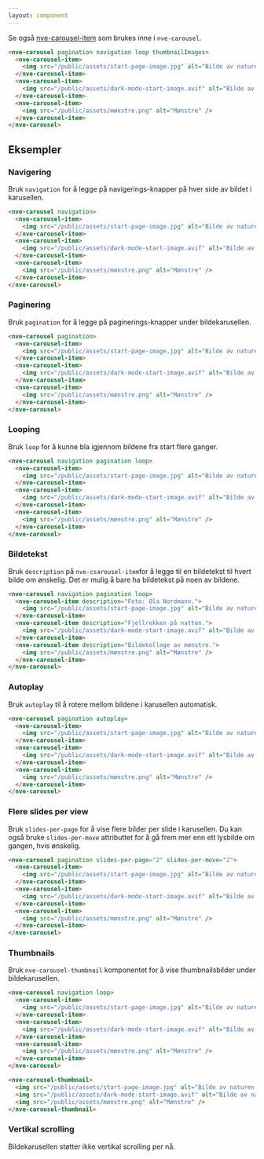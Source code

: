 ```yaml
---
layout: component
---
```


Se også [nve-carousel-item](./nve-carousel-item.html) som brukes inne i `nve-carousel`.

<CodeExamplePreview>

```html
<nve-carousel pagination navigation loop thumbnailImages>
  <nve-carousel-item>
    <img src="/public/assets/start-page-image.jpg" alt="Bilde av naturen i dagslys." />
  </nve-carousel-item>
  <nve-carousel-item>
    <img src="/public/assets/dark-mode-start-image.avif" alt="Bilde av naturen på natten." />
  </nve-carousel-item>
  <nve-carousel-item>
    <img src="/public/assets/mønstre.png" alt="Mønstre" />
  </nve-carousel-item>
</nve-carousel>
```

</CodeExamplePreview>

## Eksempler

### Navigering

Bruk `navigation` for å legge på navigerings-knapper på hver side av bildet i karusellen.
<CodeExamplePreview>

```html
<nve-carousel navigation>
  <nve-carousel-item>
    <img src="/public/assets/start-page-image.jpg" alt="Bilde av naturen i dagslys." />
  </nve-carousel-item>
  <nve-carousel-item>
    <img src="/public/assets/dark-mode-start-image.avif" alt="Bilde av naturen på natten." />
  </nve-carousel-item>
  <nve-carousel-item>
    <img src="/public/assets/mønstre.png" alt="Mønstre" />
  </nve-carousel-item>
</nve-carousel>
```

</CodeExamplePreview>

### Paginering

Bruk `pagination` for å legge på paginerings-knapper under bildekarusellen.

<CodeExamplePreview>

```html
<nve-carousel pagination>
  <nve-carousel-item>
    <img src="/public/assets/start-page-image.jpg" alt="Bilde av naturen i dagslys." />
  </nve-carousel-item>
  <nve-carousel-item>
    <img src="/public/assets/dark-mode-start-image.avif" alt="Bilde av naturen på natten." />
  </nve-carousel-item>
  <nve-carousel-item>
    <img src="/public/assets/mønstre.png" alt="Mønstre" />
  </nve-carousel-item>
</nve-carousel>
```

</CodeExamplePreview>

### Looping

Bruk `loop` for å kunne bla igjennom bildene fra start flere ganger.

<CodeExamplePreview>

```html
<nve-carousel navigation pagination loop>
  <nve-carousel-item>
    <img src="/public/assets/start-page-image.jpg" alt="Bilde av naturen i dagslys." />
  </nve-carousel-item>
  <nve-carousel-item>
    <img src="/public/assets/dark-mode-start-image.avif" alt="Bilde av naturen på natten." />
  </nve-carousel-item>
  <nve-carousel-item>
    <img src="/public/assets/mønstre.png" alt="Mønstre" />
  </nve-carousel-item>
</nve-carousel>
```

</CodeExamplePreview>

### Bildetekst

Bruk `description` på `nve-csarousel-item`for å legge til en bildetekst til hvert bilde om ønskelig. Det er mulig å bare ha bildetekst på noen av bildene.

<CodeExamplePreview>

```html
<nve-carousel navigation pagination loop>
  <nve-carousel-item description="Foto: Ola Nordmann.">
    <img src="/public/assets/start-page-image.jpg" alt="Bilde av naturen i dagslys." />
  </nve-carousel-item>
  <nve-carousel-item description="Fjellrekken på natten.">
    <img src="/public/assets/dark-mode-start-image.avif" alt="Bilde av naturen på natten." />
  </nve-carousel-item>
  <nve-carousel-item description="Bildekollage av mønstre.">
    <img src="/public/assets/mønstre.png" alt="Mønstre" />
  </nve-carousel-item>
</nve-carousel>
```

</CodeExamplePreview>

### Autoplay

Bruk `autoplay` til å rotere mellom bildene i karusellen automatisk.

<CodeExamplePreview>

```html
<nve-carousel pagination autoplay>
  <nve-carousel-item>
    <img src="/public/assets/start-page-image.jpg" alt="Bilde av naturen i dagslys." />
  </nve-carousel-item>
  <nve-carousel-item>
    <img src="/public/assets/dark-mode-start-image.avif" alt="Bilde av naturen på natten." />
  </nve-carousel-item>
  <nve-carousel-item>
    <img src="/public/assets/mønstre.png" alt="Mønstre" />
  </nve-carousel-item>
</nve-carousel>
```

</CodeExamplePreview>

### Flere slides per view

Bruk `slides-per-page` for å vise flere bilder per slide i karusellen. Du kan også bruke `slides-per-move` attributtet for å gå frem mer enn ett lysbilde om gangen, hvis ønskelig.

<CodeExamplePreview>

```html
<nve-carousel pagination slides-per-page="2" slides-per-move="2">
  <nve-carousel-item>
    <img src="/public/assets/start-page-image.jpg" alt="Bilde av naturen i dagslys." />
  </nve-carousel-item>
  <nve-carousel-item>
    <img src="/public/assets/dark-mode-start-image.avif" alt="Bilde av naturen på natten." />
  </nve-carousel-item>
  <nve-carousel-item>
    <img src="/public/assets/mønstre.png" alt="Mønstre" />
  </nve-carousel-item>
</nve-carousel>
```

</CodeExamplePreview>

### Thumbnails

Bruk `nve-carousel-thumbnail` komponentet for å vise thumbnailsbilder under bildekarusellen.

<CodeExamplePreview>

```html
<nve-carousel navigation loop>
  <nve-carousel-item>
    <img src="/public/assets/start-page-image.jpg" alt="Bilde av naturen i dagslys." />
  </nve-carousel-item>
  <nve-carousel-item>
    <img src="/public/assets/dark-mode-start-image.avif" alt="Bilde av naturen på natten." />
  </nve-carousel-item>
  <nve-carousel-item>
    <img src="/public/assets/mønstre.png" alt="Mønstre" />
  </nve-carousel-item>
</nve-carousel>

<nve-carousel-thumbnail>
  <img src="/public/assets/start-page-image.jpg" alt="Bilde av naturen i dagslys." />
  <img src="/public/assets/dark-mode-start-image.avif" alt="Bilde av naturen på natten." />
  <img src="/public/assets/mønstre.png" alt="Mønstre" />
</nve-carousel-thumbnail>
```

</CodeExamplePreview>

### Vertikal scrolling

Bildekarusellen støtter ikke vertikal scrolling per nå.
